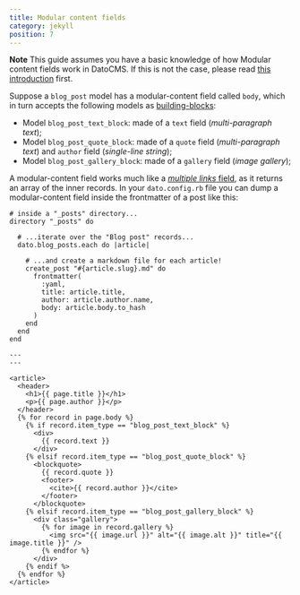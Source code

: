 ```yaml
---
title: Modular content fields
category: jekyll
position: 7
---
```


**Note** This guide assumes you have a basic knowledge of how Modular content fields work in DatoCMS. If this is not the case, please read [this introduction](/docs/schema/modular-content) first.

Suppose a `blog_post` model has a modular-content field called `body`, which in turn accepts the following models as [building-blocks](/docs/schema/modular-content):

* Model `blog_post_text_block`: made of a `text` field (*multi-paragraph text*);
* Model `blog_post_quote_block`: made of a `quote` field (*multi-paragraph text*) and `author` field (*single-line string*);
* Model `blog_post_gallery_block`: made of a `gallery` field (*image gallery*);

A modular-content field works much like a [*multiple links* field](/docs/jekyll/links), as it returns an array of the inner records. In your `dato.config.rb` file you can dump a modular-content field inside the frontmatter of a post like this:

```
# inside a "_posts" directory...
directory "_posts" do

  # ...iterate over the "Blog post" records...
  dato.blog_posts.each do |article|

    # ...and create a markdown file for each article!
    create_post "#{article.slug}.md" do
      frontmatter(
        :yaml,
        title: article.title,
        author: article.author.name,
        body: article.body.to_hash
      )
    end
  end
end
```


```django
---
---

<article>
  <header>
    <h1>{{ page.title }}</h1>
    <p>{{ page.author }}</p>
  </header>
  {% for record in page.body %}
    {% if record.item_type == "blog_post_text_block" %}
      <div>
        {{ record.text }}
      </div>
    {% elsif record.item_type == "blog_post_quote_block" %}
      <blockquote>
        {{ record.quote }}
        <footer>
          <cite>{{ record.author }}</cite>
        </footer>
      </blockquote>
    {% elsif record.item_type == "blog_post_gallery_block" %}
      <div class="gallery">
        {% for image in record.gallery %}
          <img src="{{ image.url }}" alt="{{ image.alt }}" title="{{ image.title }}" />
        {% endfor %}
      </div>
    {% endif %>
  {% endfor %}
</article>
```

<div class="note">
</div>
